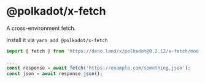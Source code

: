 # @polkadot/x-fetch

A cross-environment fetch.

Install it via `yarn add @polkadot/x-fetch`

```js
import { fetch } from 'https://deno.land/x/polkadot@0.2.12/x-fetch/mod.ts';

...
const response = await fetch('https://example.com/something.json');
const json = await response.json();
```
